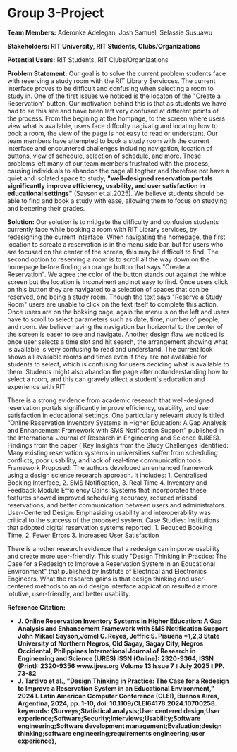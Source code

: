 # Group 3-Project
**Team Members:** Aderonke Adelegan, Josh Samuel, Selassie Susuawu


**Stakeholders: RIT University, RIT Students, Clubs/Organizations** 


**Potential Users:** RIT Students, RIT Clubs/Organizations

**Problem Statement:** Our goal is to solve the current problem students face with reserving a study room with the RIT Library Servicces. The current interface proves to be difficult and confusing when selecting a room to study in. One of the first issues we noticed is the locaton of the "Create a Reservation" button. Our motivation behind this is that as students we have had to se this site and have been left very confused at different points of the process. From the begining at the hompage, to the screen where users view what is available, users face diffculty nagivatig and locating how to book a room, the view of the page is not easy to read or understant. Our team members have attempted to book a study room with the current interface and encountered challenges including navigation, location of buttons, view of schedule, selection of schedule, and more. These problems left many of our team members frustrated with the process, causing individuals to abandon the page all togther and therefore not have a quiet and isolated space to study; **"well-designed reservation portals significantly improve efficiency, usability, and user satisfaction in educational settings"** (Sayson et.al.2025). We believe students should be able to find and book a study with ease, allowing them to focus on studying and bettering their grades.

**Solution:** Our solution is to mitigate the difficulty and confusion students currently face while booking a room with RIT Library services, by redesigning the current interface. When navigating the homepage, the first location to screate a reservation is in the menu side bar, but for users who are focused on the center of the screen, this may be difficult to find. The second option to reserving a room is to scroll all the way down on the homepage before finding an orange button that says "Create a Reservation". We agree the color of the button stands out against the white screen but the location is inconvinent and not easy to find. Once users click on this button they are navigated to a selection of spaces that can be reserved, one being a study room. Though the text says "Reserve a Study Room" users are unable to click on the text itself to complete this action. Once users are on the bokking page, again the menu is on the left and users have to scroll to select parameters such as date, time, number of people, and room. We believe having the navigation bar horizontal to the center of the screen is easer to see and navigate. Another design flaw we noticed is once user selects a time slot and hit search, the arrangement showing what is available is very confusing to read and understand. The current look shows all available rooms and times even if they are not available for students to select, which is confusing for users deciding what is available to them. Students might also abandon the page after notunderstanding how to select a room, and this can gravely affect a student's education and experience with RIT

There is a strong evidence from academic research that well-designed reservation portals significantly improve efficiency, usability, and user satisfaction in educational settings. One particularly relevant study is titled “Online Reservation Inventory Systems in Higher Education: A Gap Analysis and Enhancement Framework with SMS Notification Support” published in the International Journal of Research in Engineering and Science (IJRES). Findings from the paper ( Key Insights from the Study
Challenges Identified: Many existing reservation systems in universities suffer from scheduling conflicts, poor usability, and lack of real-time communication tools.
Framework Proposed: The authors developed an enhanced framework using a design science research approach. It includes: 1. Centralised Booking Interface, 2. SMS Notification, 3. Real Time 4. Inventory and Feedback Module
Efficiency Gains: Systems that incorporated these features showed improved scheduling accuracy, reduced missed reservations, and better communication between users and administrators.
User-Centered Design: Emphasizing usability and interoperability was critical to the success of the proposed system.
Case Studies: Institutions that adopted digital reservation systems reported: 1. Reduced Booking Time, 2. Fewer Errors 3. Increased User Satisfaction

There is another research evidence that a redesign can imporve usability and create more user-friendly. This study "Design Thinking in Practice: The Case for a Redesign to Improve a Reservation System in an Educational Environment" that published by Institute of Electrical and Electronics Engineers. What the research gains is that design thinking and user-centered methods to an old design interface application resulted a more intutive, user-friendly, and better usability. 

<b>Reference Citation:<b> 
<ul>
   <li>J. Online Reservation Inventory Systems in Higher Education: A Gap Analysis and Enhancement Framework with SMS Notification Support
  John Mikael Sayson,Jomel C. Reyes, Jeffric S. Pisueña 
*1,2,3 State University of Northern Negros, Old Sagay, Sagay City, Negros Occidental, Philippines
  International Journal of Research in Engineering and Science (IJRES) ISSN (Online): 2320-9364, ISSN (Print): 2320-9356 www.ijres.org Volume 13 Issue 7 ǁ July 2025 ǁ PP. 73-82
  <li>J. Tardivo et al., "Design Thinking in Practice: The Case for a Redesign to Improve a Reservation System in an Educational Environment," 2024 L Latin American Computer Conference (CLEI), Buenos Aires, Argentina, 2024, pp. 1-10, doi: 10.1109/CLEI64178.2024.10700258. keywords: {Surveys;Statistical analysis;User centered design;User experience;Software;Security;Interviews;Usability;Software engineering;Software development management;Evaluation;design thinking;software engineering;requirements engineering;user experience}, </li>
</ul>
